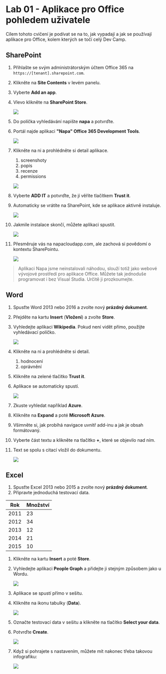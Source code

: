 Lab 01 - Aplikace pro Office pohledem uživatele
====

Cílem tohoto cvičení je podívat se na to, jak vypadají a jak se používají aplikace pro Office, kolem kterých se točí celý Dev Camp.

## SharePoint

1. Přihlašte se svým administrátorským účtem Office 365 na `https://[tenant].sharepoint.com`.
1. Klikněte na **Site Contents** v levém panelu.
1. Vyberte **Add an app**.
1. Vlevo klikněte na **SharePoint Store**.
	
	![](Images/lab01-1.png)
	
1. Do políčka vyhledávání napište **napa** a potvrďte.
1. Portál najde aplikaci **"Napa" Office 365 Development Tools**.

	![](Images/lab01-2.png)
	
1. Klikněte na ni a prohlédněte si detail aplikace.
	1. screenshoty
	1. popis
	1. recenze
	1. permissions

	![](Images/lab01-3.png)

1. Vyberte **ADD IT** a potvrďte, že jí věříte tlačítkem **Trust it**.
1. Automaticky se vrátíte na SharePoint, kde se aplikace aktivně instaluje.

	![](Images/lab01-4.png)

1. Jakmile instalace skončí, můžete aplikaci spustit.

	![](Images/lab01-5.png)

1. Přesměruje vás na napacloudapp.com, ale zachová si povědomí o kontextu SharePointu.

	![](Images/lab01-6.png)

> Aplikaci Napa jsme neinstalovali náhodou, slouží totiž jako webové vývojové prostředí pro aplikace Office. Můžete tak jednoduše programovat i bez Visual Studia. Určitě ji prozkoumejte.

## Word

1. Spusťte Word 2013 nebo 2016 a zvolte nový **prázdný dokument**.
1. Přejděte na kartu **Insert** (**Vložení**) a zvolte **Store**.
1. Vyhledejte aplikaci **Wikipedia**. Pokud není vidět přímo, použijte vyhledávací políčko.

	![](Images/lab01-7.png)

1. Klikněte na ni a prohlédněte si detail.
	1. hodnocení
	1. oprávnění
1. Klikněte na zelené tlačítko **Trust it**.
1. Aplikace se automaticky spustí.

	![](Images/lab01-8.png)

1. Zkuste vyhledat například **Azure**.
1. Klikněte na **Expand** a poté **Microsoft Azure**.
1. Všimněte si, jak probíhá navigace uvnitř add-inu a jak je obsah formátovaný.
1. Vyberte část textu a klikněte na tlačítko **+**, které se objevilo nad ním.
1. Text se spolu s citací vložil do dokumentu.

	![](Images/lab01-9.png)

## Excel

1. Spusťte Excel 2013 nebo 2015 a zvolte nový **prázdný dokument**.
1. Připravte jednoduchá testovací data.

 |Rok|Množství|
 |---|---|
 |2011|23|
 |2012|34|
 |2013|12|
 |2014|21|
 |2015|10|

1. Klikněte na kartu **Insert** a poté **Store**.
1. Vyhledejte aplikaci **People Graph** a přidejte ji stejným způsobem jako u Wordu.

	![](Images/lab01-10.png)

1. Aplikace se spustí přímo v sešitu.
1. Klikněte na ikonu tabulky (**Data**).

	![](Images/lab01-11.png)

1. Označte testovací data v sešitu a klikněte na tlačítko **Select your data**.
1. Potvrďte **Create**.

	![](Images/lab01-12.png)

1. Když si pohrajete s nastavením, můžete mít nakonec třeba takovou infografiku:

	![](Images/lab01-13.png)